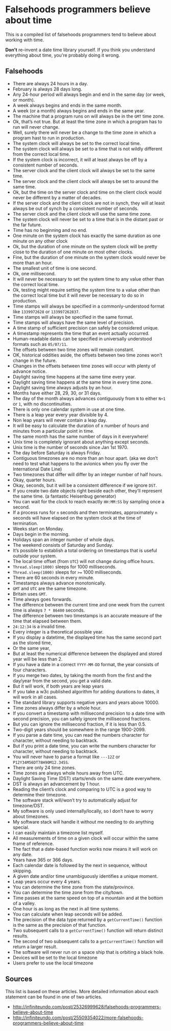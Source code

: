 # Falsehoods programmers believe about time
This is a compiled list of falsehoods programmers tend to believe about working with time.

**Don't** re-invent a date time library yourself.
If you think you understand everything about time, you're probably doing it wrong.

## Falsehoods
- There are always 24 hours in a day.
- February is always 28 days long.
- Any 24-hour period will always begin and end in the same day (or week, or month).
- A week always begins and ends in the same month.
- A week (or a month) always begins and ends in the same year.
- The machine that a program runs on will always be in the `GMT` time zone.
- Ok, that’s not true. But at least the time zone in which a program has to run will never change.
- Well, surely there will never be a change to the time zone in which a program hast to run in production.
- The system clock will always be set to the correct local time.
- The system clock will always be set to a time that is not wildly different from the correct local time.
- If the system clock is incorrect, it will at least always be off by a consistent number of seconds.
- The server clock and the client clock will always be set to the same time.
- The server clock and the client clock will always be set to around the same time.
- Ok, but the time on the server clock and time on the client clock would never be different by a matter of decades.
- If the server clock and the client clock are not in synch, they will at least always be out of synch by a consistent number of seconds.
- The server clock and the client clock will use the same time zone.
- The system clock will never be set to a time that is in the distant past or the far future.
- Time has no beginning and no end.
- One minute on the system clock has exactly the same duration as one minute on any other clock
- Ok, but the duration of one minute on the system clock will be pretty close to the duration of one minute on most other clocks.
- Fine, but the duration of one minute on the system clock would never be more than an hour.
- The smallest unit of time is one second.
- Ok, one millisecond.
- It will never be necessary to set the system time to any value other than the correct local time.
- Ok, testing might require setting the system time to a value other than the correct local time but it will never be necessary to do so in production.
- Time stamps will always be specified in a commonly-understood format like `1339972628` or `133997262837`.
- Time stamps will always be specified in the same format.
- Time stamps will always have the same level of precision.
- A time stamp of sufficient precision can safely be considered unique.
- A timestamp represents the time that an event actually occurred.
- Human-readable dates can be specified in universally understood formats such as `05/07/11`.
- The offsets between two time zones will remain constant.
- OK, historical oddities aside, the offsets between two time zones won’t change in the future.
- Changes in the offsets between time zones will occur with plenty of advance notice.
- Daylight saving time happens at the same time every year.
- Daylight saving time happens at the same time in every time zone.
- Daylight saving time always adjusts by an hour.
- Months have either 28, 29, 30, or 31 days.
- The day of the month always advances contiguously from `N` to either `N+1` or `1`, with no discontinuities.
- There is only one calendar system in use at one time.
- There is a leap year every year divisible by 4.
- Non leap years will never contain a leap day.
- It will be easy to calculate the duration of x number of hours and minutes from a particular point in time.
- The same month has the same number of days in it everywhere!
- Unix time is completely ignorant about anything except seconds.
- Unix time is the number of seconds since Jan 1st 1970.
- The day before Saturday is always Friday.
- Contiguous timezones are no more than an hour apart. (aka we don’t need to test what happens to the avionics when you fly over the International Date Line)
- Two timezones that differ will differ by an integer number of half hours.
- Okay, quarter hours.
- Okay, seconds, but it will be a consistent difference if we ignore `DST`.
- If you create two date objects right beside each other, they’ll represent the same time. (a fantastic Heisenbug generator)
- You can wait for the clock to reach exactly `HH:MM:SS` by sampling once a second.
- If a process runs for `n` seconds and then terminates, approximately `n` seconds will have elapsed on the system clock at the time of termination.
- Weeks start on Monday.
- Days begin in the morning.
- Holidays span an integer number of whole days.
- The weekend consists of Saturday and Sunday.
- It’s possible to establish a total ordering on timestamps that is useful outside your system.
- The local time offset (from `UTC`) will not change during office hours.
- `Thread.sleep(1000)` sleeps for 1000 milliseconds.
- `Thread.sleep(1000)` sleeps for `>=` 1000 milliseconds.
- There are 60 seconds in every minute.
- Timestamps always advance monotonically.
- `GMT` and `UTC` are the same timezone.
- Britain uses `GMT`.
- Time always goes forwards.
- The difference between the current time and one week from the current time is always `7 * 86400` seconds.
- The difference between two timestamps is an accurate measure of the time that elapsed between them.
- `24:12:34` is a invalid time.
- Every integer is a theoretical possible year.
- If you display a datetime, the displayed time has the same second part as the stored time,
- Or the same year,
- But at least the numerical difference between the displayed and stored year will be less than 2.
- If you have a date in a correct `YYYY-MM-DD` format, the year consists of four characters.
- If you merge two dates, by taking the month from the first and the day/year from the second, you get a valid date.
- But it will work, if both years are leap years
- If you take a w3c published algorithm for adding durations to dates, it will work in all cases.
- The standard library supports negative years and years above 10000.
- Time zones always differ by a whole hour.
- If you convert a timestamp with millisecond precision to a date time with second precision, you can safely ignore the millisecond fractions.
- But you can ignore the millisecond fraction, if it is less than 0.5.
- Two-digit years should be somewhere in the range 1900-2099.
- If you parse a date time, you can read the numbers character for character, without needing to backtrack.
- But if you print a date time, you can write the numbers character for character, without needing to backtrack.
- You will never have to parse a format like `---12Z` or `P12Y34M56DT78H90M12.345S`.
- There are only 24 time zones.
- Time zones are always whole hours away from UTC.
- Daylight Saving Time (DST) starts/ends on the same date everywhere.
- DST is always an advancement by 1 hour.
- Reading the client’s clock and comparing to UTC is a good way to determine their timezone.
- The software stack will/won’t try to automatically adjust for timezone/DST.
- My software is only used internally/locally, so I don’t have to worry about timezones.
- My software stack will handle it without me needing to do anything special.
- I can easily maintain a timezone list myself.
- All measurements of time on a given clock will occur within the same frame of reference.
- The fact that a date-based function works now means it will work on any date.
- Years have 365 or 366 days.
- Each calendar date is followed by the next in sequence, without skipping.
- A given date and/or time unambiguously identifies a unique moment.
- Leap years occur every 4 years.
- You can determine the time zone from the state/province.
- You can determine the time zone from the city/town.
- Time passes at the same speed on top of a mountain and at the bottom of a valley.
- One hour is as long as the next in all time systems.
- You can calculate when leap seconds will be added.
- The precision of the data type returned by a `getCurrentTime()` function is the same as the precision of that function.
- Two subsequent calls to a `getCurrentTime()` function will return distinct results.
- The second of two subsequent calls to a `getCurrentTime()` function will return a larger result.
- The software will never run on a space ship that is orbiting a black hole.
- Devices will be set to the local timezone
- Users prefer to use the local timezone

## Sources
This list is based on these articles.
More detailed information about each statement can be found in one of two articles.

- http://infiniteundo.com/post/25326999628/falsehoods-programmers-believe-about-time
- http://infiniteundo.com/post/25509354022/more-falsehoods-programmers-believe-about-time

